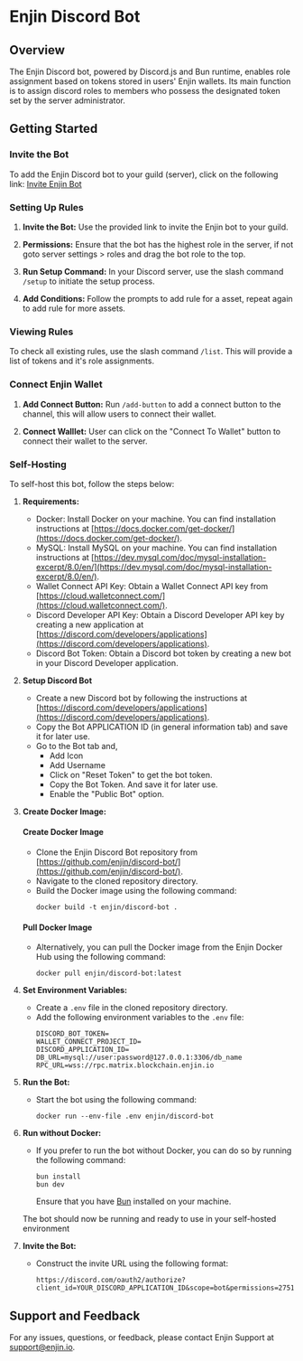 # Enjin Discord Bot

## Overview

The Enjin Discord bot, powered by Discord.js and Bun runtime, enables role assignment based on tokens stored in users' Enjin wallets. Its main function is to assign discord roles to members who possess the designated token set by the server administrator.

## Getting Started

### Invite the Bot

To add the Enjin Discord bot to your guild (server), click on the following link: [Invite Enjin Bot](https://enjin.io/discord-bot)

### Setting Up Rules 

1. **Invite the Bot:** Use the provided link to invite the Enjin bot to your guild.

2. **Permissions:** Ensure that the bot has the highest role in the server, if not goto server settings > roles and drag the bot role to the top.

3. **Run Setup Command:** In your Discord server, use the slash command `/setup` to initiate the setup process.

4. **Add Conditions:** Follow the prompts to add rule for a asset, repeat again to add rule for more assets. 


### Viewing Rules

To check all existing rules, use the slash command `/list`. This will provide a list of tokens and it's role assignments.

### Connect Enjin Wallet

1. **Add Connect Button:** Run `/add-button` to add a connect button to the channel, this will allow users to connect their wallet.

2. **Connect Walllet:** User can click on the "Connect To Wallet" button to connect their wallet to the server.

### Self-Hosting

To self-host this bot, follow the steps below:

1. **Requirements:**
   - Docker: Install Docker on your machine. You can find installation instructions at [https://docs.docker.com/get-docker/](https://docs.docker.com/get-docker/).
   - MySQL: Install MySQL on your machine. You can find installation instructions at [https://dev.mysql.com/doc/mysql-installation-excerpt/8.0/en/](https://dev.mysql.com/doc/mysql-installation-excerpt/8.0/en/).
   - Wallet Connect API Key: Obtain a Wallet Connect API key from [https://cloud.walletconnect.com/](https://cloud.walletconnect.com/).
   - Discord Developer API Key: Obtain a Discord Developer API key by creating a new application at [https://discord.com/developers/applications](https://discord.com/developers/applications).
   - Discord Bot Token: Obtain a Discord bot token by creating a new bot in your Discord Developer application.

2. **Setup Discord Bot**
   - Create a new Discord bot by following the instructions at [https://discord.com/developers/applications](https://discord.com/developers/applications).
   - Copy the Bot APPLICATION ID (in general information tab) and save it for later use.
   - Go to the Bot tab and,
     - Add Icon
     - Add Username
     - Click on "Reset Token" to get the bot token.
     - Copy the Bot Token. And save it for later use.
     - Enable the "Public Bot" option.

3. **Create Docker Image:**

   #### Create Docker Image
   - Clone the Enjin Discord Bot repository from [https://github.com/enjin/discord-bot/](https://github.com/enjin/discord-bot/).
   - Navigate to the cloned repository directory.
   - Build the Docker image using the following command:
     ```
     docker build -t enjin/discord-bot .
     ```

   #### Pull Docker Image
   - Alternatively, you can pull the Docker image from the Enjin Docker Hub using the following command:
     ```
     docker pull enjin/discord-bot:latest
     ```
   

4. **Set Environment Variables:**
   - Create a `.env` file in the cloned repository directory.
   - Add the following environment variables to the `.env` file:
     ```
     DISCORD_BOT_TOKEN=
     WALLET_CONNECT_PROJECT_ID=
     DISCORD_APPLICATION_ID=
     DB_URL=mysql://user:password@127.0.0.1:3306/db_name
     RPC_URL=wss://rpc.matrix.blockchain.enjin.io
     ```

5. **Run the Bot:**
   - Start the bot using the following command:
     ```
     docker run --env-file .env enjin/discord-bot
     ```

6. **Run without Docker:**
    - If you prefer to run the bot without Docker, you can do so by running the following command:
      ```
      bun install
      bun dev
      ```
      Ensure that you have [Bun](https://bun.sh/) installed on your machine.

   The bot should now be running and ready to use in your self-hosted environment

7. **Invite the Bot:**
   - Construct the invite URL using the following format:
     ```
     https://discord.com/oauth2/authorize?client_id=YOUR_DISCORD_APPLICATION_ID&scope=bot&permissions=275146345536
     ```

## Support and Feedback

For any issues, questions, or feedback, please contact Enjin Support at [support@enjin.io](mailto:support@enjin.io).

